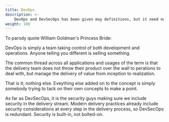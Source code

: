 ```yaml
---
title: DevOps
description: >-
    DevOps and DevSecOps has been given may definitions, but it need not be confusing.
weight: 100
---
```


To parody quote William Goldman's Princess Bride:


DevOps is simply a team taking control of both development and operations. Anyone telling you different is selling something.

The common thread across all applications and usages of the term is that the delivery team does not throw their product over the wall to perations to deal with, but manage the delivery of value from inception to realization.

That is it; nothing else. Eveything else added on to the concept is simply somebody trying to tack on their own concepts to make a point.

As far as DevSecOps, it is the security guys making sure we include security in the delivery stream. Modern delivery practices already include security considerations at every step in the delivery process, so DevSecOps is redundant. Security is built-in, not bolted-on.